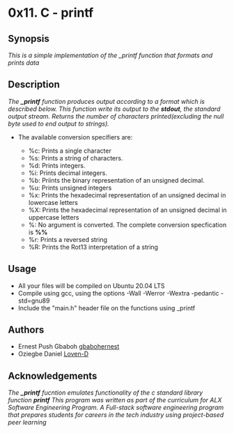 # 0x11. C - printf

## Synopsis

*This is a simple implementation of the _printf function that formats and prints data*

## Description

*The **_printf** function produces output according to a format which is described below. This function write its output to the **stdout**, the standard output stream. Returns the number of characters printed(excluding the null byte used to end output to strings).*

- The available conversion specifiers are:

  - %c: Prints a single character
  - %s: Prints a string of characters.
  - %d: Prints integers.
  - %i: Prints decimal integers.
  - %b: Priints the binary representation of an unsigned decimal.
  - %u: Prints unsigned integers
  - %x: Prints the hexadecimal representation of an unsigned decimal in lowercase letters
  - %X: Prints the hexadecimal representation of an unsigned decimal in uppercase letters
  - %:  No argument is converted. The complete conversion specfication is **%%**
  - %r: Prints a reversed string
  - %R: Prints the Rot13 interpretation of a string



## Usage

  - All your files will be compiled on Ubuntu 20.04 LTS
  - Compile using gcc, using the options -Wall -Werror -Wextra -pedantic -std=gnu89
  - Include the "main.h" header file on the functions using _printf


## Authors
- Ernest Push Gbaboh [gbabohernest](https://github.com/gbabohernest)
- Oziegbe Daniel [Loven-D](https://github.com/Loven-D)


## Acknowledgements

*The **_printf** fucntion emulates functionality of the c standard library function **printf**
This program was written as part of the curriculum for ALX Software Engineering Program. A Full-stack software engineering program that prepares students for careers in the tech industry using project-based peer learning*
